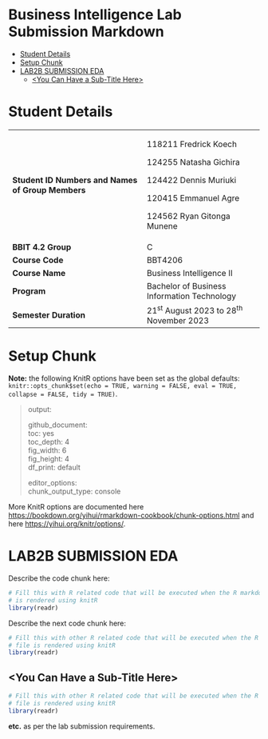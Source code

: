 Business Intelligence Lab Submission Markdown
================
<Specify your name here>
<Specify the date when you submitted the lab>

- [Student Details](#student-details)
- [Setup Chunk](#setup-chunk)
- [LAB2B SUBMISSION EDA](#lab2b-submission-eda)
  - [\<You Can Have a Sub-Title Here\>](#you-can-have-a-sub-title-here)

# Student Details

<table>
<colgroup>
<col style="width: 53%" />
<col style="width: 46%" />
</colgroup>
<tbody>
<tr class="odd">
<td><strong>Student ID Numbers and Names of Group Members</strong></td>
<td><p>118211 Fredrick Koech</p>
<p>124255 Natasha Gichira</p>
<p>124422 Dennis Muriuki</p>
<p>120415 Emmanuel Agre</p>
<p>124562 Ryan Gitonga Munene</p></td>
</tr>
<tr class="even">
<td><strong>BBIT 4.2 Group</strong></td>
<td>C</td>
</tr>
<tr class="odd">
<td><strong>Course Code</strong></td>
<td>BBT4206</td>
</tr>
<tr class="even">
<td><strong>Course Name</strong></td>
<td>Business Intelligence II</td>
</tr>
<tr class="odd">
<td><strong>Program</strong></td>
<td>Bachelor of Business Information Technology</td>
</tr>
<tr class="even">
<td><strong>Semester Duration</strong></td>
<td>21<sup>st</sup> August 2023 to 28<sup>th</sup> November 2023</td>
</tr>
</tbody>
</table>

# Setup Chunk

**Note:** the following KnitR options have been set as the global
defaults:  
`knitr::opts_chunk$set(echo = TRUE, warning = FALSE, eval = TRUE,                        collapse = FALSE, tidy = TRUE)`.

> output:  
>   
> github_document:  
> toc: yes  
> toc_depth: 4  
> fig_width: 6  
> fig_height: 4  
> df_print: default  
>   
> editor_options:  
> chunk_output_type: console

More KnitR options are documented here
<https://bookdown.org/yihui/rmarkdown-cookbook/chunk-options.html> and
here <https://yihui.org/knitr/options/>.

# LAB2B SUBMISSION EDA

Describe the code chunk here:

``` r
# Fill this with R related code that will be executed when the R markdown file
# is rendered using knitR
library(readr)
```

Describe the next code chunk here:

``` r
# Fill this with other R related code that will be executed when the R markdown
# file is rendered using knitR
library(readr)
```

## \<You Can Have a Sub-Title Here\>

``` r
# Fill this with other R related code that will be executed when the R markdown
# file is rendered using knitR
library(readr)
```

**etc.** as per the lab submission requirements.
